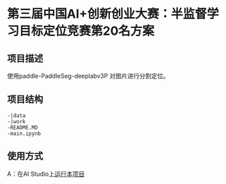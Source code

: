 # 第三届中国AI+创新创业大赛：半监督学习目标定位竞赛第20名方案

## 项目描述
使用paddle-PaddleSeg-deeplabv3P 对图片进行分割定位。

## 项目结构
```
-|data
-|work
-README.MD
-main.ipynb
```
## 使用方式
A：在AI Studio上[运行本项目](https://aistudio.baidu.com/aistudio/projectdetail/2229455?shared=1)


